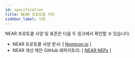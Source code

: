 ```yaml
---
id: specification
title: NEAR 프로토콜 사양
sidebar_label: 사양
---
```


NEAR 프로토콜 사양 및 표준은 다음 두 링크에서 확인할 수 있습니다.

- NEAR 프로토콜 사양 문서: [ [Nomicon.io](https://nomicon.io) ]
- NEAR 개선 제안 GitHub 레퍼지토리: [ [NEAR NEPs](https://github.com/near/NEPs) ]
